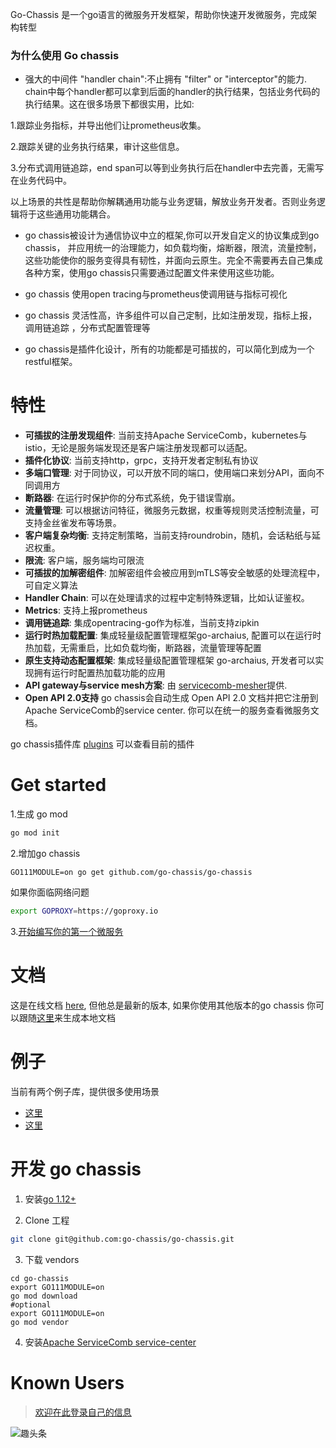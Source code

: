 Go-Chassis 是一个go语言的微服务开发框架，帮助你快速开发微服务，完成架构转型

### 为什么使用 Go chassis
- 强大的中间件 "handler chain":不止拥有 "filter" or "interceptor"的能力. chain中每个handler都可以拿到后面的handler的执行结果，包括业务代码的执行结果。这在很多场景下都很实用，比如:

1.跟踪业务指标，并导出他们让prometheus收集。

2.跟踪关键的业务执行结果，审计这些信息。

3.分布式调用链追踪，end span可以等到业务执行后在handler中去完善，无需写在业务代码中。

以上场景的共性是帮助你解耦通用功能与业务逻辑，解放业务开发者。否则业务逻辑将于这些通用功能耦合。

- go chassis被设计为通信协议中立的框架,你可以开发自定义的协议集成到go chassis， 并应用统一的治理能力，如负载均衡，熔断器，限流，流量控制，这些功能使你的服务变得具有韧性，并面向云原生。完全不需要再去自己集成各种方案，使用go chassis只需要通过配置文件来使用这些功能。

- go chassis 使用open tracing与prometheus使调用链与指标可视化

- go chassis 灵活性高，许多组件可以自己定制，比如注册发现，指标上报，调用链追踪 ，分布式配置管理等

- go chassis是插件化设计，所有的功能都是可插拔的，可以简化到成为一个restful框架。

# 特性
 - **可插拔的注册发现组件**: 当前支持Apache ServiceComb，kubernetes与istio，无论是服务端发现还是客户端注册发现都可以适配。
 - **插件化协议**: 当前支持http，grpc，支持开发者定制私有协议
 - **多端口管理**:  对于同协议，可以开放不同的端口，使用端口来划分API，面向不同调用方
 - **断路器**:  在运行时保护你的分布式系统，免于错误雪崩。
 - **流量管理**:  可以根据访问特征，微服务元数据，权重等规则灵活控制流量，可支持金丝雀发布等场景。
 - **客户端复杂均衡**: 支持定制策略，当前支持roundrobin，随机，会话粘纸与延迟权重。
 - **限流**:  客户端，服务端均可限流
 - **可插拔的加解密组件**:   加解密组件会被应用到mTLS等安全敏感的处理流程中，可自定义算法
 - **Handler Chain**:  可以在处理请求的过程中定制特殊逻辑，比如认证鉴权。
 - **Metrics**:  支持上报prometheus
 - **调用链追踪**: 集成opentracing-go作为标准，当前支持zipkin 
 - **运行时热加载配置**: 集成轻量级配置管理框架go-archaius, 配置可以在运行时热加载，无需重启，比如负载均衡，断路器，流量管理等配置
 - **原生支持动态配置框架**: 集成轻量级配置管理框架 go-archaius, 开发者可以实现拥有运行时配置热加载功能的应用
 - **API gateway与service mesh方案**: 由 [servicecomb-mesher](https://github.com/apache/servicecomb-mesher)提供. 
 - **Open API 2.0支持** go chassis会自动生成 Open API 2.0 文档并把它注册到Apache ServiceComb的service center. 你可以在统一的服务查看微服务文档。

go chassis插件库 [plugins](https://github.com/go-chassis/go-chassis-extension) 可以查看目前的插件

# Get started 
1.生成 go mod
```bash
go mod init
```
2.增加go chassis 
```shell script
GO111MODULE=on go get github.com/go-chassis/go-chassis
```
如果你面临网络问题
```bash
export GOPROXY=https://goproxy.io
```

3.[开始编写你的第一个微服务](https://go-chassis.readthedocs.io/en/latest/getstarted/writing-rest.html)


# 文档
这是在线文档 [here](https://go-chassis.readthedocs.io/), 
但他总是最新的版本, 如果你使用其他版本的go chassis
你可以跟随[这里](docs/README.md)来生成本地文档

# 例子
当前有两个例子库，提供很多使用场景
- [这里](examples)
- [这里](https://github.com/go-chassis/go-chassis-examples)

# 开发 go chassis

1. 安装[go 1.12+](https://golang.org/doc/install) 

2. Clone 工程

```sh
git clone git@github.com:go-chassis/go-chassis.git
```

3. 下载 vendors
```shell
cd go-chassis
export GO111MODULE=on 
go mod download
#optional
export GO111MODULE=on 
go mod vendor
```

4. 安装[Apache ServiceComb service-center](http://servicecomb.apache.org/)

# Known Users

> [欢迎在此登录自己的信息](https://github.com/go-chassis/go-chassis/issues/592)

![趣头条](https://gss3.bdstatic.com/-Po3dSag_xI4khGkpoWK1HF6hhy/baike/w%3D268%3Bg%3D0/sign=61fc74acb212c8fcb4f3f1cbc438f578/d8f9d72a6059252dc75d1b883f9b033b5ab5b9f7.jpg)

